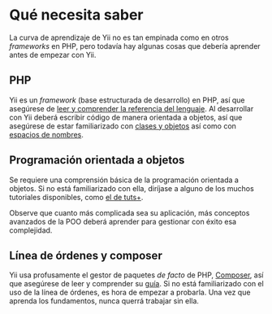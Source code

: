 # Qué necesita saber

La curva de aprendizaje de Yii no es tan empinada como en otros _frameworks_ en PHP,
pero todavía hay algunas cosas que debería aprender antes de empezar con Yii.

## PHP

Yii es un _framework_ (base estructurada de desarrollo) en PHP, así que asegúrese de
[leer y comprender la referencia del lenguaje](https://secure.php.net/manual/es/langref.php).
Al desarrollar con Yii deberá escribir código de manera orientada a objetos, así que
asegúrese de estar familiarizado con
[clases y objetos](https://secure.php.net/manual/es/language.oop5.basic.php) así como con
[espacios de nombres](https://secure.php.net/manual/es/language.namespaces.php).

## Programación orientada a objetos

Se requiere una comprensión básica de la programación orientada a objetos.  Si no está
familiarizado con ella, diríjase a alguno de los muchos tutoriales disponibles, como
[el de tuts+](https://code.tutsplus.com/tutorials/object-oriented-php-for-beginners--net-12762).

Observe que cuanto más complicada sea su aplicación, más conceptos avanzados de la
POO deberá aprender para gestionar con éxito esa complejidad.

## Línea de órdenes y composer

Yii usa profusamente el gestor de paquetes _de facto_ de PHP, [Composer](https://getcomposer.org/),
así que asegúrese de leer y comprender su [guía](https://getcomposer.org/doc/01-basic-usage.md).
Si no está familiarizado con el uso de la línea de órdenes, es hora de empezar a probarla.
Una vez que aprenda los fundamentos, nunca querrá trabajar sin ella.
